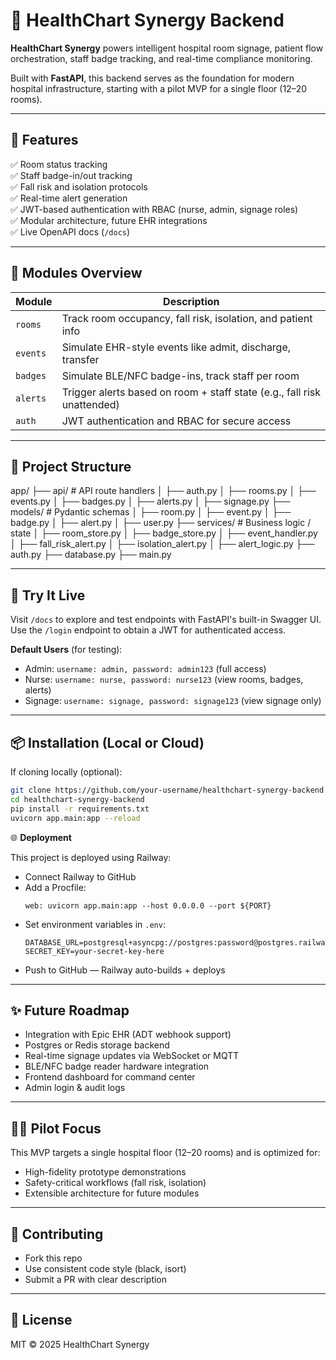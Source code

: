 # 🏥 HealthChart Synergy Backend

**HealthChart Synergy** powers intelligent hospital room signage, patient flow orchestration, staff badge tracking, and real-time compliance monitoring.

Built with **FastAPI**, this backend serves as the foundation for modern hospital infrastructure, starting with a pilot MVP for a single floor (12–20 rooms).

---

## 🚀 Features

✅ Room status tracking  
✅ Staff badge-in/out tracking  
✅ Fall risk and isolation protocols  
✅ Real-time alert generation  
✅ JWT-based authentication with RBAC (nurse, admin, signage roles)  
✅ Modular architecture, future EHR integrations  
✅ Live OpenAPI docs (`/docs`)

---

## 🧠 Modules Overview

| Module   | Description |
|----------|-------------|
| `rooms`  | Track room occupancy, fall risk, isolation, and patient info |
| `events` | Simulate EHR-style events like admit, discharge, transfer |
| `badges` | Simulate BLE/NFC badge-ins, track staff per room |
| `alerts` | Trigger alerts based on room + staff state (e.g., fall risk unattended) |
| `auth`   | JWT authentication and RBAC for secure access |

---

## 📁 Project Structure

app/
├── api/ # API route handlers
│ ├── auth.py
│ ├── rooms.py
│ ├── events.py
│ ├── badges.py
│ ├── alerts.py
│ ├── signage.py
├── models/ # Pydantic schemas
│ ├── room.py
│ ├── event.py
│ ├── badge.py
│ ├── alert.py
│ ├── user.py
├── services/ # Business logic / state
│ ├── room_store.py
│ ├── badge_store.py
│ ├── event_handler.py
│ ├── fall_risk_alert.py
│ ├── isolation_alert.py
│ ├── alert_logic.py
├── auth.py
├── database.py
├── main.py

---

## 🧪 Try It Live

Visit `/docs` to explore and test endpoints with FastAPI's built-in Swagger UI. Use the `/login` endpoint to obtain a JWT for authenticated access.

**Default Users** (for testing):
- Admin: `username: admin, password: admin123` (full access)
- Nurse: `username: nurse, password: nurse123` (view rooms, badges, alerts)
- Signage: `username: signage, password: signage123` (view signage only)

---

## 📦 Installation (Local or Cloud)

If cloning locally (optional):

```bash
git clone https://github.com/your-username/healthchart-synergy-backend.git
cd healthchart-synergy-backend
pip install -r requirements.txt
uvicorn app.main:app --reload
```

🌐 **Deployment**

This project is deployed using Railway:
- Connect Railway to GitHub
- Add a Procfile:
  ```
  web: uvicorn app.main:app --host 0.0.0.0 --port ${PORT}
  ```
- Set environment variables in `.env`:
  ```
  DATABASE_URL=postgresql+asyncpg://postgres:password@postgres.railway.internal:5432/railway
  SECRET_KEY=your-secret-key-here
  ```
- Push to GitHub — Railway auto-builds + deploys

---

## ✨ Future Roadmap

- Integration with Epic EHR (ADT webhook support)
- Postgres or Redis storage backend
- Real-time signage updates via WebSocket or MQTT
- BLE/NFC badge reader hardware integration
- Frontend dashboard for command center
- Admin login & audit logs

---

## 👨‍⚕️ Pilot Focus

This MVP targets a single hospital floor (12–20 rooms) and is optimized for:
- High-fidelity prototype demonstrations
- Safety-critical workflows (fall risk, isolation)
- Extensible architecture for future modules

---

## 🤝 Contributing

- Fork this repo
- Use consistent code style (black, isort)
- Submit a PR with clear description

---

## 📄 License

MIT © 2025 HealthChart Synergy
